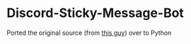 # Discord-Sticky-Message-Bot

Ported the original source (from [this guy](https://github.com/andrerahardjo97/discord-sticky-message-bot/tree/main)) over to Python 
